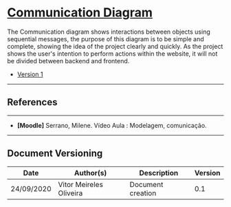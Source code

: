 <span id="dc"></span>
# **<a href="#dc">Communication Diagram</a>**

The Communication diagram shows interactions between objects using sequential messages, the purpose of this diagram is to be simple and complete, showing the idea of the project clearly and quickly. As the project shows the user's intention to perform actions within the website, it will not be divided between backend and frontend.

- [Version 1](./images/communication_diagram.png)

---
## References
---

- **[Moodle]** Serrano, Milene. Vídeo Aula : Modelagem, comunicação.


---

## Document Versioning

| Date | Author(s) | Description | Version |
|------|-------|-----------|--------|
| 24/09/2020 | Vitor Meireles Oliveira | Document creation | 0.1 |